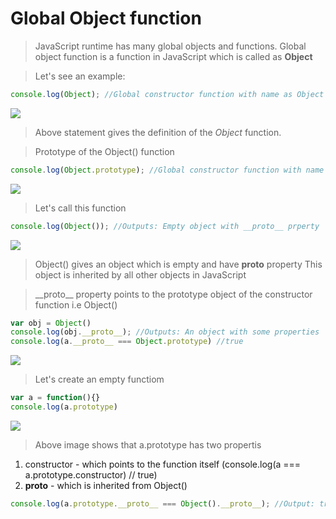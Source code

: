 # Global Object function

>JavaScript runtime has many global objects and functions.
Global object function is a function in JavaScript which is called as **Object**

>Let's see an example:

```javascript
console.log(Object); //Global constructor function with name as Object
```

![](https://github.com/rupeshmi/CodeSprint/blob/dev/JavaScript/Part3/CodeSnippets/ObjectFunction.png)

>Above statement gives the definition of the *Object* function. 

>Prototype of the Object() function

```javascript
console.log(Object.prototype); //Global constructor function with name as Object
```
![](https://github.com/rupeshmi/CodeSprint/blob/dev/JavaScript/Part3/CodeSnippets/ObjectPrototype.png)

>Let's call this function

```javascript
console.log(Object()); //Outputs: Empty object with __proto__ prperty
```
![](https://github.com/rupeshmi/CodeSprint/blob/dev/JavaScript/Part3/CodeSnippets/ObjectfromObjectfn.jpg)

>Object() gives an object which is empty and have __proto__ property
This object is inherited by all other objects in JavaScript

>\_\_proto\_\_ property points to the prototype object of the constructor function i.e Object()

```javascript
var obj = Object()
console.log(obj.__proto__); //Outputs: An object with some properties
console.log(a.__proto__ === Object.prototype) //true
```

![](https://github.com/rupeshmi/CodeSprint/blob/dev/JavaScript/Part3/CodeSnippets/ObjectObjProto.jpg)

>Let's create an empty functiom

```javascript
var a = function(){}
console.log(a.prototype)
```

![](https://github.com/rupeshmi/CodeSprint/blob/dev/JavaScript/Part3/CodeSnippets/aPrototype.jpg)

>Above image shows that a.prototype has two propertis

1. constructor - which points to the function itself (console.log(a === a.prototype.constructor) // true)
2. __proto__ - which is inherited from Object() 

```javascript
console.log(a.prototype.__proto__ === Object().__proto__); //Output: true
```



